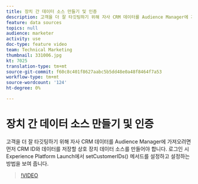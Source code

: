 ```yaml
---
title: 장치 간 데이터 소스 만들기 및 인증
description: 고객을 더 잘 타깃팅하기 위해 자사 CRM 데이터를 Audience Manager에 가져오려면 먼저 CRM ID와 데이터를 저장할 상호 장치 데이터 소스를 만들어야 합니다. 로그인 시 Launch에서 setCustomerIDs() 메서드를 설정하는 방법을 보여 줍니다.
feature: data sources
topics: null
audience: marketer
activity: use
doc-type: feature video
team: Technical Marketing
thumbnail: 331006.jpg
kt: 7025
translation-type: tm+mt
source-git-commit: f60c8c401f8627aabc5b5dd48e0a48f8464f7a53
workflow-type: tm+mt
source-wordcount: '124'
ht-degree: 0%

---
```



# 장치 간 데이터 소스 만들기 및 인증

고객을 더 잘 타깃팅하기 위해 자사 CRM 데이터를 Audience Manager에 가져오려면 먼저 CRM ID와 데이터를 저장할 상호 장치 데이터 소스를 만들어야 합니다. 로그인 시 Experience Platform Launch에서 setCustomerIDs() 메서드를 설정하고 설정하는 방법을 보여 줍니다.

>[!VIDEO](https://video.tv.adobe.com/v/331006/?quality=12&learn=on)
